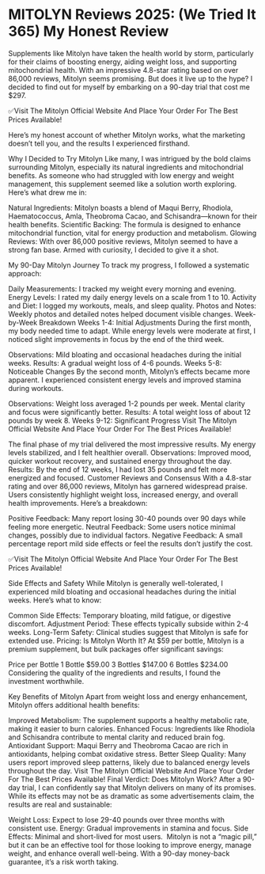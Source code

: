 # MITOLYN Reviews 2025: (We Tried It 365) My Honest Review
Supplements like Mitolyn have taken the health world by storm, particularly for their claims of boosting energy, aiding weight loss, and supporting mitochondrial health. With an impressive 4.8-star rating based on over 86,000 reviews, Mitolyn seems promising.﻿ But does it live up to the hype? I decided to find out for myself by embarking on a 90-day trial that cost me $297.
 
✅Visit The Mitolyn Official Website And Place Your Order For The Best Prices Available!

Here’s my honest account of whether Mitolyn works, what the marketing doesn’t tell you, and the results I experienced firsthand.

Why I Decided to Try Mitolyn﻿
Like many, I was intrigued by the bold claims surrounding Mitolyn, especially its natural ingredients and mitochondrial benefits. As someone who had struggled with low energy and weight management, this supplement seemed like a solution worth exploring. Here’s what drew me in:

Natural Ingredients: Mit﻿olyn boasts a blend of Maqui Berry, Rhodiola, Haematococcus, Amla, Theobroma Cacao, and Schisandra—known for their health benefits.
Scientific Backing: The formula is designed to enhance mitochondrial function, vital for energy production and metabolism.
Glowing Reviews: With ov﻿er 86,000 positive reviews, Mitolyn seemed to have a strong fan base.
Armed with curiosity, I decided to give it a shot.

My 90-Day Mitolyn Journey﻿
To track my progress, I followed a systematic approach:

Daily Measurements: I tracked my weight every morning and evening.
Energy Levels: I rated my daily energy levels on a scale from 1 to 10.
Activity and Diet: I logged my workouts, meals, and sleep quality.
Photos and Notes: Weekly photos and detailed notes helped document visible changes.
Week-by-Week Breakdown
Weeks 1-4: Initial Adjustments
During the first month, my body needed time to adapt. While energy levels were moderate at first, I noticed slight improvements in focus by the end of the third week.

Observations: Mild bloating and occasional headaches during the initial weeks.
Results: A gradual weight loss of 4-6 pounds.
Weeks 5-8: Noticeable Changes
By the second month, Mitolyn’s effects became more apparent. I experienced consistent energy levels and improved stamina during workouts.

Observations: Weight loss averaged 1-2 pounds per week. Mental clarity and focus were significantly better.
Results: A total weight loss of about 12 pounds by week 8.
Weeks 9-12: Significant Progress
Visit The Mitolyn Official Website And Place Your Order For The Best Prices Available!

The final phase of my trial delivered the most impressive results. My energy levels stabilized, and I felt healthier overall.
Observations: Improved mood, quicker workout recovery, and sustained energy throughout the day.
Results: By the end of 12 weeks, I had lost 35 pounds and felt more energized and focused.
Customer Reviews and Consensus
With a 4.8-star rating and over 86,000 reviews, Mitolyn has garnered widespread praise. Users consistently highlight weight loss, increased energy, and overall health improvements. Here’s a breakdown:

Positive Feedback: Many report losing 30-40 pounds over 90 days while feeling more energetic.
Neutral Feedback: Some users notice minimal changes, possibly due to individual factors.
Negative Feedback: A small percentage report mild side effects or feel the results don’t justify the cost.
 
✅Visit The Mitolyn Official Website And Place Your Order For The Best Prices Available!
 
Side Effects and Safety
While Mitolyn is generally well-tolerated, I experienced mild bloating and occasional headaches during the initial weeks. Here’s what to know:

Common Side Effects: Temporary bloating, mild fatigue, or digestive discomfort.
Adjustment Period: These effects typically subside within 2-4 weeks.
Long-Term Safety: Clinical studies suggest that Mitolyn is safe for extended use.
Pricing: Is Mitolyn Worth It?
At $59 per bottle, Mitolyn is a premium supplement, but bulk packages offer significant savings:

Price per Bottle
1 Bottle $59.00
3 Bottles $147.00
6 Bottles $234.00
Considering the quality of the ingredients and results, I found the investment worthwhile.

Key Benefits of Mitolyn
Apart from weight loss and energy enhancement, Mitolyn offers additional health benefits:

Improved Metabolism: The supplement supports a healthy metabolic rate, making it easier to burn calories.
Enhanced Focus: Ingredients like Rhodiola and Schisandra contribute to mental clarity and reduced brain fog.
Antioxidant Support: Maqui Berry and Theobroma Cacao are rich in antioxidants, helping combat oxidative stress.
Better Sleep Quality: Many users report improved sleep patterns, likely due to balanced energy levels throughout the day.
Visit The Mitolyn Official Website And Place Your Order For The Best Prices Available!
Final Verdict: Does Mitolyn Work?
After a 90-day trial, I can confidently say that Mitolyn delivers on many of its promises. While its effects may not be as dramatic as some advertisements claim, the results are real and sustainable:

Weight Loss: Expect to lose 29-40 pounds over three months with consistent use.
Energy: Gradual improvements in stamina and focus.
Side Effects: Minimal and short-lived for most users.
 ﻿
Mitolyn is not a “magic pill,” but it can be an effective tool for those looking to improve energy, manage weight, and enhance overall well-being. With a 90-day money-back guarantee, it’s a risk worth taking.
